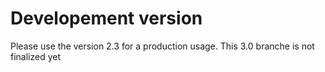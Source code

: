 Developement version
====================

Please use the version 2.3 for a production usage. This 3.0 branche is not finalized yet
